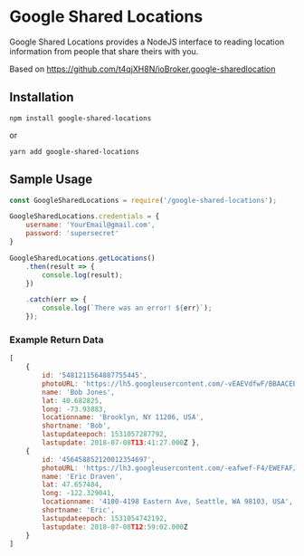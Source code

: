 # Google Shared Locations

Google Shared Locations provides a NodeJS interface to reading location information from people that share theirs with you.

Based on https://github.com/t4qjXH8N/ioBroker.google-sharedlocation

## Installation
```npm install google-shared-locations```

or

```yarn add google-shared-locations```

## Sample Usage

```js
const GoogleSharedLocations = require('/google-shared-locations');

GoogleSharedLocations.credentials = {
    username: 'YourEmail@gmail.com',
    password: 'supersecret'
}

GoogleSharedLocations.getLocations()
    .then(result => {
        console.log(result);
    })

    .catch(err => {
        console.log(`There was an error! ${err}`);
    });
```

### Example Return Data
```js
[ 
    { 
        id: '5481211564887755445',
        photoURL: 'https://lh5.googleusercontent.com/-vEAEVdfwF/BBAACEE/EEASEASERR/6484EWAF/photo.jpg',
        name: 'Bob Jones',
        lat: 40.682825,
        long: -73.93883,
        locationname: 'Brooklyn, NY 11206, USA',
        shortname: 'Bob',
        lastupdateepoch: 1531057287792,
        lastupdate: 2018-07-08T13:41:27.000Z },
    { 
        id: '456458852120012354697',
        photoURL: 'https://lh3.googleusercontent.com/-eafwef-F4/EWEFAF/VVVVVVAWE/fewa_3482f/photo.jpg',
        name: 'Eric Draven',
        lat: 47.657484,
        long: -122.329041,
        locationname: '4100-4198 Eastern Ave, Seattle, WA 98103, USA',
        shortname: 'Eric',
        lastupdateepoch: 1531054742192,
        lastupdate: 2018-07-08T12:59:02.000Z 
    } 
]
```
